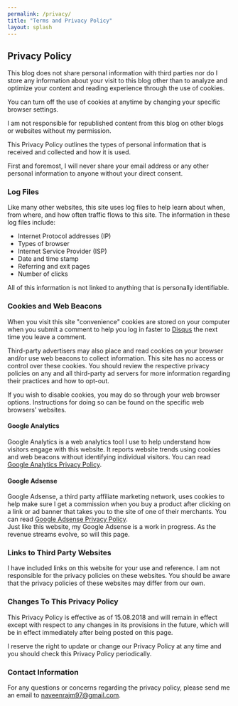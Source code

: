 ```yaml
---
permalink: /privacy/
title: "Terms and Privacy Policy"
layout: splash
---
```


## Privacy Policy

This blog does not share personal information with third parties nor do I store any information about your visit to this blog other than to analyze and optimize your content and reading experience through the use of cookies.

You can turn off the use of cookies at anytime by changing your specific browser settings.

I am not responsible for republished content from this blog on other blogs or websites without my permission.  

 This Privacy Policy outlines the types of personal information that is received and collected and how it is used.

First and foremost, I will never share your email address or any other personal information to anyone without your direct consent.

### Log Files

Like many other websites, this site uses log files to help learn about when, from where, and how often traffic flows to this site. The information in these log files include:

* Internet Protocol addresses (IP)
* Types of browser
* Internet Service Provider (ISP)
* Date and time stamp
* Referring and exit pages
* Number of clicks

All of this information is not linked to anything that is personally identifiable.

### Cookies and Web Beacons

When you visit this site "convenience" cookies are stored on your computer when you submit a comment to help you log in faster to [Disqus](http://disqus.com) the next time you leave a comment.

Third-party advertisers may also place and read cookies on your browser and/or use web beacons to collect information. This site has no access or control over these cookies. You should review the respective privacy policies on any and all third-party ad servers for more information regarding their practices and how to opt-out.

If you wish to disable cookies, you may do so through your web browser options. Instructions for doing so can be found on the specific web browsers' websites.

#### Google Analytics

Google Analytics is a web analytics tool I use to help understand how visitors engage with this website. It reports website trends using cookies and web beacons without identifying individual visitors. You can read [Google Analytics Privacy Policy](http://www.google.com/analytics/learn/privacy.html).


#### Google Adsense

Google Adsense, a third party affiliate marketing network, uses cookies to help make sure I get a commission when you buy a product after clicking on a link or ad banner that takes you to the site of one of their merchants. You can read [Google Adsense Privacy Policy](http://support.google.com/adsense/bin/answer.py?hl=en&answer=48182).  
Just like this website, my Google Adsense is a work in progress. As the revenue streams evolve, so will this page.

### Links to Third Party Websites
I have included links on this website for your use and reference. I am not responsible for the privacy policies on these websites. You should be aware that the privacy policies of these websites may differ from our own.

### Changes To This Privacy Policy
This Privacy Policy is effective as of 15.08.2018 and will remain in effect except with respect to any changes in its provisions in the future, which will be in effect immediately after being posted on this page.

I reserve the right to update or change our Privacy Policy at any time and you should check this Privacy Policy periodically.

### Contact Information
For any questions or concerns regarding the privacy policy, please send me an email to naveenrajm97@gmail.com.
